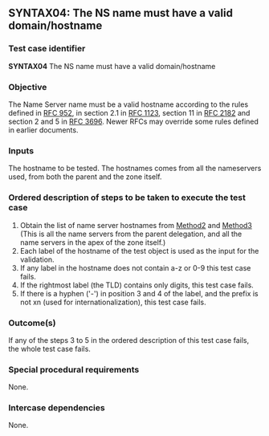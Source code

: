 ## SYNTAX04: The NS name must have a valid domain/hostname

### Test case identifier
**SYNTAX04** The NS name must have a valid domain/hostname

### Objective

The Name Server name must be a valid hostname according to the rules defined
in [RFC 952](https://datatracker.ietf.org/doc/html/rfc952),
in section 2.1 in [RFC 1123](https://datatracker.ietf.org/doc/html/rfc1123#section-2.1),
section 11 in [RFC 2182](https://datatracker.ietf.org/doc/html/rfc2181#section-11) and
section 2 and 5 in [RFC 3696](https://datatracker.ietf.org/doc/html/rfc3696#section-2).
Newer RFCs may override some rules defined in earlier documents.

### Inputs

The hostname to be tested. The hostnames comes from all the nameservers
used, from both the parent and the zone itself.

### Ordered description of steps to be taken to execute the test case

1. Obtain the list of name server hostnames from [Method2](../Methods.md) and
   [Method3](../Methods.md)
   (This is all the name servers from the parent delegation, and all the
   name servers in the apex of the zone itself.)
2. Each label of the hostname of the test object is used as the input
   for the validation.
3. If any label in the hostname does not contain a-z or 0-9 this test case
   fails.
4. If the rightmost label (the TLD) contains only digits, this test case
   fails.
5. If there is a hyphen ('-') in position 3 and 4 of the label, and the prefix
   is not xn (used for internationalization), this test case fails.

### Outcome(s)

If any of the steps 3 to 5 in the ordered description of this test case fails,
the whole test case fails.

### Special procedural requirements

None.

### Intercase dependencies

None.

